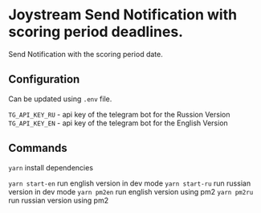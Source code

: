 # Joystream Send Notification with scoring period deadlines.

Send Notification with the scoring period date.

## Configuration

Can be updated using `.env` file.

`TG_API_KEY_RU` - api key of the telegram bot for the Russion Version
`TG_API_KEY_EN` - api key of the telegram bot for the English Version

## Commands

`yarn` install dependencies

`yarn start-en` run english version in dev mode
`yarn start-ru` run russian version in dev mode
`yarn pm2en` run english version using pm2
`yarn pm2ru` run russian version using pm2
